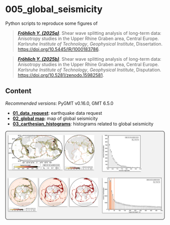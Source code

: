 # 005_global_seismicity

Python scripts to reproduce some figures of 

> [**_Fröhlich Y. (2025a)_**](https://doi.org/10.5445/IR/1000183786).
> Shear wave splitting analysis of long-term data: Anisotropy studies in the Upper Rhine Graben area, Central Europe.
> *Karlsruhe Institute of Technology*, *Geophysical Institute*, Dissertation.
> https://doi.org/10.5445/IR/1000183786.

> [**_Fröhlich Y. (2025b)_**](https://doi.org/10.5281/zenodo.15982581).
> Shear wave splitting analysis of long-term data: Anisotropy studies in the Upper Rhine Graben area, Central Europe.
> *Karlsruhe Institute of Technology*, *Geophysical Institute*, Disputation.
> https://doi.org/10.5281/zenodo.15982581.

## Content

_Recommended versions_: PyGMT v0.16.0, GMT 6.5.0

- **[01_data_request](https://github.com/yvonnefroehlich/GMT_PyGMT_plotting/tree/main/005_global_seismicity/seismicity_01_data_request.py)**: earthquake data request
- **[02_global map](https://github.com/yvonnefroehlich/GMT_PyGMT_plotting/tree/main/005_global_seismicity/seismicity_02_global_map.py)**: map of global seismicity
- **[03_carthesian_histograms](https://github.com/yvonnefroehlich/GMT_PyGMT_plotting/tree/main/005_global_seismicity/seismicity_03_carthesian_histograms.py)**: histograms related to global seismicity

![](https://github.com/yvonnefroehlich/gmt-pygmt-plotting/raw/main/_images/github_maps_readme_005seismicity.png)
